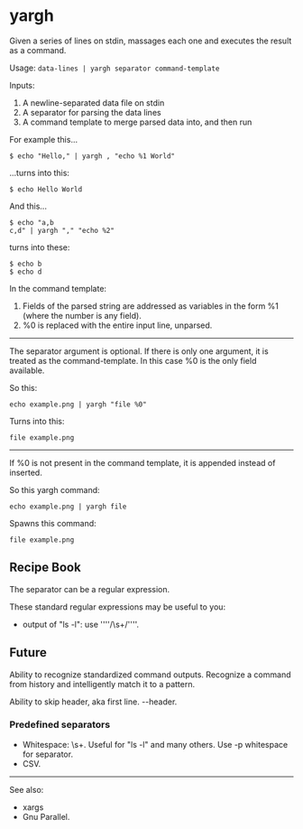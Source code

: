 # yargh

Given a series of lines on stdin, massages each one and executes the result as a command.

Usage: ````data-lines | yargh separator command-template````

Inputs:
  1. A newline-separated data file on stdin
  2. A separator for parsing the data lines
  3. A command template to merge parsed data into, and then run

For example this...
````
$ echo "Hello," | yargh , "echo %1 World"
````
...turns into this:
````
$ echo Hello World
````

And this...
````
$ echo "a,b
c,d" | yargh "," "echo %2"
````
turns into these:
````
$ echo b
$ echo d
````

In the command template:
   1. Fields of the parsed string are addressed as variables in the form %1 (where the number is any field).
   2. %0 is replaced with the entire input line, unparsed.

---

The separator argument is optional. If there is only one argument, it is treated as the command-template. In this case %0 is the only field available. 

So this:
````
echo example.png | yargh "file %0"
````

Turns into this:
````
file example.png
````

---

If %0 is not present in the command template, it is appended instead of inserted.

So this yargh command:
````
echo example.png | yargh file
````
Spawns this command:
````
file example.png
````

## Recipe Book

The separator can be a regular expression.

These standard regular expressions may be useful to you:

* output of "ls -l": use ''''/\s+/''''.

## Future

Ability to recognize standardized command outputs. Recognize a command from history and intelligently match it to a pattern.

Ability to skip header, aka first line. --header.



### Predefined separators
* Whitespace: \s+. Useful for "ls -l" and many others. Use -p whitespace for separator.
* CSV.



---

See also:
* xargs
* Gnu Parallel.
